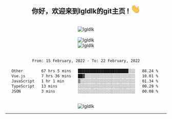 <div align="center">
<h2> 你好，欢迎来到lgldlk的git主页 ! <img src="https://github.com/lgldlk/lgldlk/blob/main/gifs/Hi.gif" width="30px"></h2>
</div>

<div align="center">
 </br>
 <img src="http://aiitapp.cn:8091/?color=rgba(37,144,118,1)&shadowColor=rgba(12,16,20,1)&fontSize=120&&shadowOffsetX=9&shadowOffsetY=11" height="26px" alt="lgldlk" />
 </br>

   </br>
 <img src="https://github-readme-stats.vercel.app/api?username=lgldlk&show_icons=true&theme=gotham&locale=cn" alt="lgldlk" />
 

</br>

<img  src="http://github-readme-stats.vercel.app/api/top-langs/?username=lgldlk&show_icons=true&theme=gotham&locale=cn&layout=compact" alt="lgldlk"/>  
</br>
</br>

<!--START_SECTION:waka-->
```text
From: 15 February, 2022 - To: 22 February, 2022

Other        67 hrs 5 mins   ██████████████████████░░░   88.24 % 
Vue.js       7 hrs 36 mins   ██▓░░░░░░░░░░░░░░░░░░░░░░   10.01 % 
JavaScript   1 hr 1 min      ▒░░░░░░░░░░░░░░░░░░░░░░░░   01.34 % 
TypeScript   13 mins         ░░░░░░░░░░░░░░░░░░░░░░░░░   00.29 % 
JSON         3 mins          ░░░░░░░░░░░░░░░░░░░░░░░░░   00.08 % 
```
<!--END_SECTION:waka-->

 </br>
  <img src="https://visitor-badge.glitch.me/badge?page_id=lgldlk" alt="lgldlk" />

---

 

